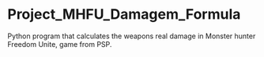 # Project_MHFU_Damagem_Formula
Python program that calculates the weapons real damage in Monster hunter Freedom Unite, game from PSP.
